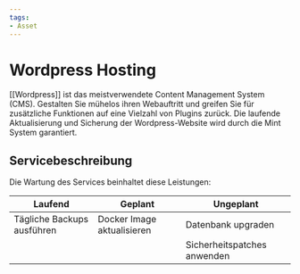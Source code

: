 ```yaml
---
tags:
- Asset
---
```

# Wordpress Hosting

[[Wordpress]] ist das meistverwendete Content Management System (CMS). Gestalten Sie mühelos ihren Webauftritt und greifen Sie für zusätzliche Funktionen auf eine Vielzahl von Plugins zurück. Die laufende Aktualisierung und Sicherung der Wordpress-Website wird durch die Mint System garantiert.

## Servicebeschreibung

Die Wartung des Services beinhaltet diese Leistungen:

| Laufend | Geplant | Ungeplant |
| ---- | ---- | ---- |
| Tägliche Backups ausführen | Docker Image aktualisieren |  Datenbank upgraden |
|  |  | Sicherheitspatches anwenden |
